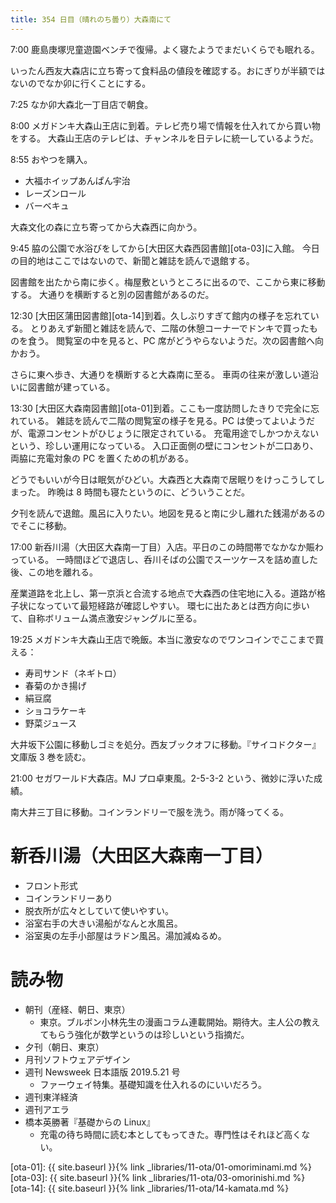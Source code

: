 ```yaml
---
title: 354 日目（晴れのち曇り）大森南にて
---
```


7:00 鹿島庚塚児童遊園ベンチで復帰。よく寝たようでまだいくらでも眠れる。

いったん西友大森店に立ち寄って食料品の値段を確認する。おにぎりが半額ではないのでなか卯に行くことにする。

7:25 なか卯大森北一丁目店で朝食。

8:00 メガドンキ大森山王店に到着。テレビ売り場で情報を仕入れてから買い物をする。
大森山王店のテレビは、チャンネルを日テレに統一しているようだ。

8:55 おやつを購入。
* 大福ホイップあんぱん宇治
* レーズンロール
* バーベキュ

大森文化の森に立ち寄ってから大森西に向かう。

9:45 脇の公園で水浴びをしてから[大田区大森西図書館][ota-03]に入館。
今日の目的地はここではないので、新聞と雑誌を読んで退館する。

図書館を出たから南に歩く。梅屋敷というところに出るので、ここから東に移動する。
大通りを横断すると別の図書館があるのだ。

12:30 [大田区蒲田図書館][ota-14]到着。久しぶりすぎて館内の様子を忘れている。
とりあえず新聞と雑誌を読んで、二階の休憩コーナーでドンキで買ったものを食う。
閲覧室の中を見ると、PC 席がどうやらないようだ。次の図書館へ向かおう。

さらに東へ歩き、大通りを横断すると大森南に至る。
車両の往来が激しい道沿いに図書館が建っている。

13:30 [大田区大森南図書館][ota-01]到着。ここも一度訪問したきりで完全に忘れている。
雑誌を読んで二階の閲覧室の様子を見る。PC は使ってよいようだが、電源コンセントがひじょうに限定されている。
充電用途でしかつかえないという、珍しい運用になっている。
入口正面側の壁にコンセントが二口あり、両脇に充電対象の PC を置くための机がある。

どうでもいいが今日は眠気がひどい。大森西と大森南で居眠りをけっこうしてしまった。
昨晩は 8 時間も寝たというのに、どういうことだ。

夕刊を読んで退館。風呂に入りたい。地図を見ると南に少し離れた銭湯があるのでそこに移動。

17:00 新呑川湯（大田区大森南一丁目）入店。平日のこの時間帯でなかなか賑わっている。
一時間ほどで退店し、呑川そばの公園でスーツケースを詰め直した後、この地を離れる。

産業道路を北上し、第一京浜と合流する地点で大森西の住宅地に入る。道路が格子状になっていて最短経路が確認しやすい。
環七に出たあとは西方向に歩いて、自称ボリューム満点激安ジャングルに至る。

19:25 メガドンキ大森山王店で晩飯。本当に激安なのでワンコインでここまで買える：
* 寿司サンド（ネギトロ）
* 春菊のかき揚げ
* 絹豆腐
* ショコラケーキ
* 野菜ジュース

大井坂下公園に移動しゴミを処分。西友ブックオフに移動。『サイコドクター』文庫版 3 巻を読む。

21:00 セガワールド大森店。MJ プロ卓東風。2-5-3-2 という、微妙に浮いた成績。

南大井三丁目に移動。コインランドリーで服を洗う。雨が降ってくる。

# 新呑川湯（大田区大森南一丁目）

* フロント形式
* コインランドリーあり
* 脱衣所が広々としていて使いやすい。
* 浴室右手の大きい湯船がなんと水風呂。
* 浴室奥の左手小部屋はラドン風呂。湯加減ぬるめ。

# 読み物

* 朝刊（産経、朝日、東京）
  * 東京。ブルボン小林先生の漫画コラム連載開始。期待大。主人公の教えてもらう強化が数学というのは珍しいという指摘だ。
* 夕刊（朝日、東京）
* 月刊ソフトウェアデザイン
* 週刊 Newsweek 日本語版 2019.5.21 号
  * ファーウェイ特集。基礎知識を仕入れるのにいいだろう。
* 週刊東洋経済
* 週刊アエラ
* 橋本英勝著『基礎からの Linux』
  * 充電の待ち時間に読む本としてもってきた。専門性はそれほど高くない。

[ota-01]: {{ site.baseurl }}{% link _libraries/11-ota/01-omoriminami.md %}
[ota-03]: {{ site.baseurl }}{% link _libraries/11-ota/03-omorinishi.md %}
[ota-14]: {{ site.baseurl }}{% link _libraries/11-ota/14-kamata.md %}

